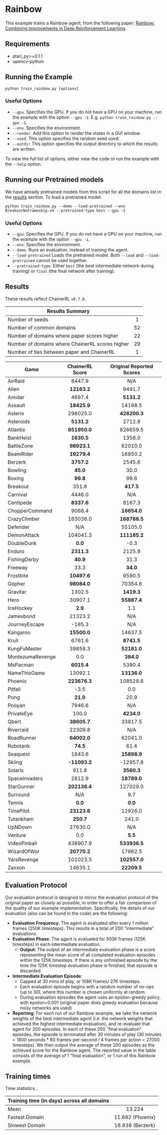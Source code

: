 # Rainbow
This example trains a Rainbow agent, from the following paper: [Rainbow: Combining Improvements in Deep Reinforcement Learning](https://arxiv.org/abs/1710.02298). 

## Requirements

- atari_py>=0.1.1
- opencv-python

## Running the Example

```
python train_rainbow.py [options]
```

### Useful Options
- `--gpu`. Specifies the GPU. If you do not have a GPU on your machine, run the example with the option `--gpu -1`. E.g. `python train_rainbow.py --gpu -1`.
- `--env`. Specifies the environment. 
- `--render`. Add this option to render the states in a GUI window.
- `--seed`. This option specifies the random seed used.
- `--outdir` This option specifies the output directory to which the results are written.

To view the full list of options, either view the code or run the example with the `--help` option.

## Running our Pretrained models

We have already pretrained models from this script for all the domains list in the [results](#Results) section. To load a pretrained model:

```
python train_rainbow.py --demo --load-pretrained --env BreakoutNoFrameskip-v4 --pretrained-type best --gpu -1
```

### Useful Options
- `--gpu`. Specifies the GPU. If you do not have a GPU on your machine, run the example with the option `--gpu -1`.
- `--env`. Specifies the environment. 
- `--demo`. Runs an evaluation, instead of training the agent.
- `--load-pretrained` Loads the pretrained model. Both `--load` and `--load-pretrained` cannot be used together.
- `--pretrained-type`. Either `best` (the best intermediate network during training) or `final` (the final network after training).

## Results
These results reflect ChainerRL  `v0.7.0`.

| Results Summary ||
| ------------- |:-------------:|
| Number of seeds | 1 |
| Number of common domains | 52 |
| Number of domains where paper scores higher | 22 |
| Number of domains where ChainerRL scores higher | 29 |
| Number of ties between paper and ChainerRL | 1 |


| Game        | ChainerRL Score           | Original Reported Scores |
| ------------- |:-------------:|:-------------:|
| AirRaid | 8447.9| N/A|
| Alien | **12163.2**| 9491.7|
| Amidar | 4697.4| **5131.2**|
| Assault | **18425.9**| 14198.5|
| Asterix | 298025.0| **428200.3**|
| Asteroids | **5131.2**| 2712.8|
| Atlantis | **851950.0**| 826659.5|
| BankHeist | **1630.5**| 1358.0|
| BattleZone | **98923.1**| 62010.0|
| BeamRider | **19279.4**| 16850.2|
| Berzerk | **3757.2**| 2545.6|
| Bowling | **45.0**| 30.0|
| Boxing | **99.8**| 99.6|
| Breakout | 351.8| **417.5**|
| Carnival | 4446.0| N/A|
| Centipede | **8337.6**| 8167.3|
| ChopperCommand | 9068.4| **16654.0**|
| CrazyClimber | 163036.0| **168788.5**|
| Defender | N/A| 55105.0|
| DemonAttack | 104041.3| **111185.2**|
| DoubleDunk | **0.0**| -0.3|
| Enduro | **2311.3**| 2125.9|
| FishingDerby | **40.9**| 31.3|
| Freeway | 33.3| **34.0**|
| Frostbite | **10497.6**| 9590.5|
| Gopher | **98084.0**| 70354.6|
| Gravitar | 1302.5| **1419.3**|
| Hero | 30907.1| **55887.4**|
| IceHockey | **2.9**| 1.1|
| Jamesbond | 21323.2| N/A|
| JourneyEscape | -185.3| N/A|
| Kangaroo | **15500.0**| 14637.5|
| Krull | 6761.6| **8741.5**|
| KungFuMaster | 39858.3| **52181.0**|
| MontezumaRevenge | 0.0| **384.0**|
| MsPacman | **6015.4**| 5380.4|
| NameThisGame | 13092.1| **13136.0**|
| Phoenix | **223676.3**| 108528.6|
| Pitfall | -3.5| 0.0|
| Pong | **21.0**| 20.9|
| Pooyan | 7946.6| N/A|
| PrivateEye | 100.0| **4234.0**|
| Qbert | **38605.7**| 33817.5|
| Riverraid | 22309.8| N/A|
| RoadRunner | **64002.0**| 62041.0|
| Robotank | **74.5**| 61.4|
| Seaquest | 1843.6| **15898.9**|
| Skiing | **-11093.2**| -12957.8|
| Solaris | 911.8| **3560.3**|
| SpaceInvaders | 2812.9| **18789.0**|
| StarGunner | **202136.4**| 127029.0|
| Surround | N/A| 9.7|
| Tennis | **0.0**| **0.0**|
| TimePilot | **23123.8**| 12926.0|
| Tutankham | **250.7**| 241.0|
| UpNDown | 27630.0| N/A|
| Venture | 0.0| **5.5**|
| VideoPinball | 438907.9| **533936.5**|
| WizardOfWor | **20770.2**| 17862.5|
| YarsRevenge | 101023.5| **102557.0**|
| Zaxxon | 14635.1| **22209.5**|



## Evaluation Protocol
Our evaluation protocol is designed to mirror the evaluation protocol of the original paper as closely as possible, in order to offer a fair comparison of the quality of our example implementation. Specifically, the details of our evaluation (also can be found in the code) are the following:

- **Evaluation Frequency**: The agent is evaluated after every 1 million frames (250K timesteps). This results in a total of 200 "intermediate" evaluations.
- **Evaluation Phase**: The agent is evaluated for 500K frames (125K timesteps) in each intermediate evaluation. 
	- **Output**: The output of an intermediate evaluation phase is a score representing the mean score of all completed evaluation episodes within the 125K timesteps. If there is any unfinished episode by the time the 125K timestep evaluation phase is finished, that episode is discarded.
- **Intermediate Evaluation Episode**: 
	- Capped at 30 mins of play, or 108K frames/ 27K timesteps.
	- Each evaluation episode begins with a random number of no-ops (up to 30), where this number is chosen uniformly at random.
	- During evaluation episodes the agent uses an epsilon-greedy policy, with epsilon=0.001 (original paper does greedy evaluation because noisy networks are used)
- **Reporting**: For each run of our Rainbow example, we take the network weights of the best intermediate agent (i.e. the network weights that achieved the highest intermediate evaluation), and re-evaluate that agent for 200 episodes. In each of these 200 "final evaluation" episodes, the episode is terminated after 30 minutes of play (30 minutes = 1800 seconds * 60 frames-per-second / 4 frames per action = 27000 timesteps). We then output the average of these 200 episodes as the achieved score for the Rainbow agent. The reported value in the table consists of the average of 1 "final evaluation", or 1 run of this Rainbow example.


## Training times

Time statistics...

| Training time (in days) across all domains | |
| ------------- |:-------------:|
| Mean        |  13.224 |
| Fastest Domain |11.682 (Phoenix)|
| Slowest Domain | 16.838 (Berzerk)|



